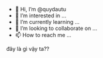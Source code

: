 - 👋 Hi, I’m @quydautu
- 👀 I’m interested in ...
- 🌱 I’m currently learning ...
- 💞️ I’m looking to collaborate on ...
- 📫 How to reach me ...

<!---
quydautu/quydautu is a ✨ special ✨ repository because its `README.md` (this file) appears on your GitHub profile.
You can click the Preview link to take a look at your changes.
--->
đây là gì vậy ta??
